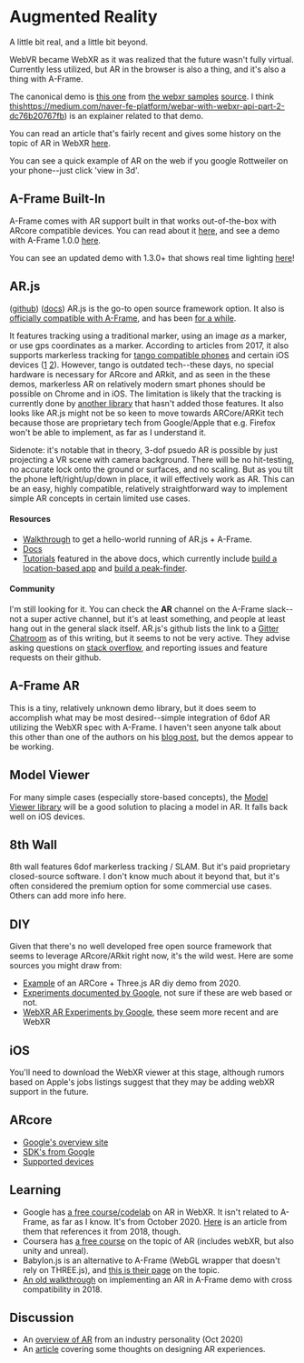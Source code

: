 
# Augmented Reality

A little bit real, and a little bit beyond.

WebVR became WebXR as it was realized that the future wasn't fully virtual. Currently less utilized, but AR in the browser is also a thing, and it's also a thing with A-Frame.

The canonical demo is [this one](https://immersive-web.github.io/webxr-samples/immersive-ar-session.html?usePolyfill=0) from [the webxr samples](https://immersive-web.github.io/webxr-samples/) [source](https://github.com/immersive-web/webxr-samples/tree/master). I think [this](/augmented-reality)https://medium.com/naver-fe-platform/webar-with-webxr-api-part-2-dc76b20767fb) is an explainer related to that demo.

You can read an article that's fairly recent and gives some history on the topic of AR in WebXR [here](https://medium.com/naver-fe-platform/webar-with-webxr-api-part-1-e191a2dc7177).

You can see a quick example of AR on the web if you google Rottweiler on your phone--just click 'view in 3d'.
<br/>
<div>
<!-- <img src="/whatsapp_image_2021-02-07_at_01.57.54.jpeg" style="max-height: 600px;" />
<img src="/whatsapp_image_2021-02-07_at_23.30.02.jpeg" style="max-height: 600px;" /> -->
</div>

## A-Frame Built-In
A-Frame comes with AR support built in that works out-of-the-box with ARcore compatible devices. You can read about it [here](https://aframe.io/blog/webxr-ar-module/), and see a demo with A-Frame 1.0.0 [here](https://glitch.com/edit/#!/xr-spinosaurus).

You can see an updated demo with 1.3.0+ that shows real time lighting [here](https://medium.com/samsung-internet-dev/use-new-augmented-reality-features-with-just-a-few-lines-of-code-with-webxr-and-aframe-c6f3f5789345)!

## AR.js
([github](https://github.com/AR-js-org/AR.js)) ([docs](https://ar-js-org.github.io/AR.js-Docs/))
AR.js is the go-to open source framework option. It also is [officially compatible with A-Frame](https://aframe.io/blog/arjs3/), and has been [for a while](https://aframe.io/blog/arjs/).

It features tracking using a traditional marker, using an image _as_ a marker, or use gps coordinates as a marker. According to articles from 2017, it also supports markerless tracking for [tango compatible phones](https://en.wikipedia.org/wiki/Tango_(platform)) and certain iOS devices ([1](https://medium.com/arjs/ar-js-supports-tango-on-a-frame-too-2c098de4df34) [2](https://medium.com/arjs/announcing-tango-support-for-ar-js-373572fec69e)). However, tango is outdated tech--these days, no special hardware is necessary for ARcore and ARkit, and as seen in the these demos, markerless AR on relatively modern smart phones should be possible on Chrome and in iOS. The limitation is likely that the tracking is currently done by [another library](https://github.com/artoolkitx/jsartoolkit5) that hasn't added those features. It also looks like AR.js might not be so keen to move towards ARCore/ARKit tech because those are proprietary tech from Google/Apple that e.g. Firefox won't be able to implement, as far as I understand it.

Sidenote: it's notable that in theory, 3-dof psuedo AR is possible by just projecting a VR scene with camera background. There will be no hit-testing, no accurate lock onto the ground or surfaces, and no scaling. But as you tilt the phone left/right/up/down in place, it will effectively work as AR. This can be an easy, highly compatible, relatively straightforward way to implement simple AR concepts in certain limited use cases.

#### Resources
* [Walkthrough](https://ar-js-org.github.io/AR.js-Docs/#getting-started) to get a hello-world running of AR.js + A-Frame.
* [Docs](https://ar-js-org.github.io/AR.js-Docs/)
* [Tutorials](https://ar-js-org.github.io/AR.js-Docs/#tutorials) featured in the above docs, which currently include [build a location-based app](https://medium.com/chialab-open-source/build-your-location-based-augmented-reality-web-app-c2442e716564) and [build a peak-finder](https://ar-js-org.github.io/AR.js-Docs/location-based-tutorial/).

#### Community
I'm still looking for it. You can check the **AR** channel on the A-Frame slack--not a super active channel, but it's at least something, and people at least hang out in the general slack itself. AR.js's github lists the link to a [Gitter Chatroom](https://gitter.im/AR-js/Lobby) as of this writing, but it seems to not be very active. They advise asking questions on [stack overflow](https://stackoverflow.com/search?q=ar.js), and reporting issues and feature requests on their github.

## A-Frame AR
This is a tiny, relatively unknown demo library, but it does seem to accomplish what may be most desired--simple integration of 6dof AR utilizing the WebXR spec with A-Frame. I haven't seen anyone talk about this other than one of the authors on his [blog post](https://jsantell.com/web-ar-prototypes/), but the demos appear to be working.

## Model Viewer
For many simple cases (especially store-based concepts), the [Model Viewer library](https://modelviewer.dev/docs/#augmentedreality-attributes) will be a good solution to placing a model in AR. It falls back well on iOS devices.

## 8th Wall
8th wall features 6dof markerless tracking / SLAM. But it's paid proprietary closed-source software. I don't know much about it beyond that, but it's often considered the premium option for some commercial use cases. Others can add more info here.

## DIY
Given that there's no well developed free open source framework that seems to leverage ARcore/ARkit right now, it's the wild west. Here are some sources you might draw from:
* [Example](https://github.com/boehm-e/webxr_threejs_AR) of an ARCore + Three.js AR diy demo from 2020.
* [Experiments documented by Google](https://experiments.withgoogle.com/collection/ar), not sure if these are web based or not.
* [WebXR AR Experiments by Google](https://blog.google/products/google-ar-vr/webxr-experiments/), these seem more recent and are WebXR

## iOS
You'll need to download the WebXR viewer at this stage, although rumors based on Apple's jobs listings suggest that they may be adding webXR support in the future.

## ARcore
* [Google's overview site](https://arvr.google.com/ar/)
* [SDK's from Google](https://developers.google.com/ar)
* [Supported devices](https://developers.google.com/ar/discover/supported-devices)

## Learning
* Google has [a free course/codelab](https://codelabs.developers.google.com/codelabs/ar-with-webxr#0) on AR in WebXR. It isn't related to A-Frame, as far as I know. It's from October 2020. [Here](https://developers.google.com/web/updates/2018/06/ar-for-the-web) is an article from them that references it from 2018, though.
* Coursera has [a free course](](https://www.coursera.org/lecture/develop-augmented-virtual-mixed-extended-reality-applications-webxr-unity-unreal/marker-less-ar-with-webxr-viG8C)) on the topic of AR (includes webXR, but also unity and unreal).
* Babylon.js is an alternative to A-Frame (WebGL wrapper that doesn't rely on THREE.js), and [this is their page](https://doc.babylonjs.com/divingDeeper/webXR/webXRARFeatures) on the topic.
* [An old walkthrough](https://urish.medium.com/web-powered-augmented-reality-a-hands-on-tutorial-9e6a882e323e) on implementing an AR in A-Frame demo with cross compatibility in 2018.

## Discussion
* An [overview of AR](https://www.marxentlabs.com/what-is-markerless-augmented-reality-dead-reckoning/) from an industry personality (Oct 2020)
* An [article](https://hacks.mozilla.org/2019/01/augmented-reality-and-the-browser%E2%80%8A-%E2%80%8Aan-app-experiment/) covering some thoughts on designing AR experiences.
